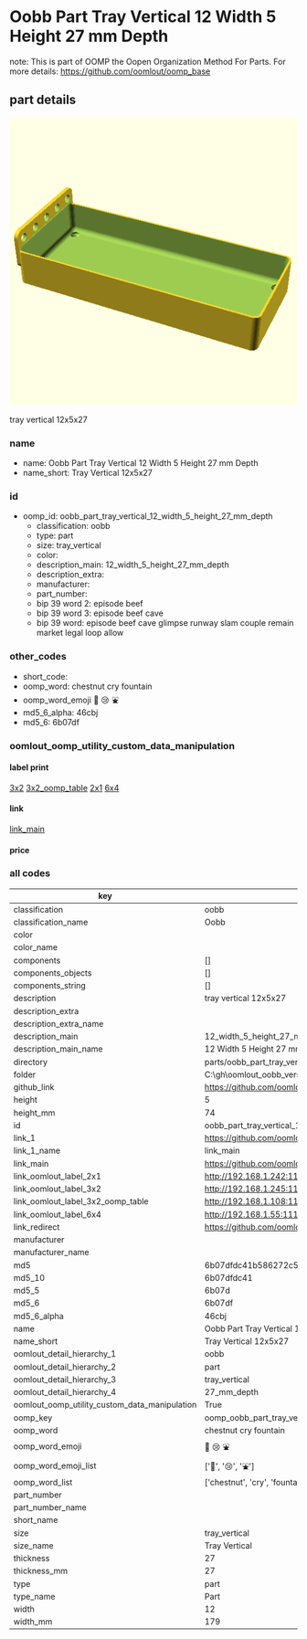 # Oobb Part Tray Vertical 12 Width 5 Height 27 mm Depth  

note: This is part of OOMP the Oopen Organization Method For Parts. For more details: https://github.com/oomlout/oomp_base

##  part details
  

[![](3dpr.png)](3dpr.png)

tray vertical 12x5x27



### name
* name: Oobb Part Tray Vertical 12 Width 5 Height 27 mm Depth
* name_short: Tray Vertical 12x5x27 
### id
* oomp_id: oobb_part_tray_vertical_12_width_5_height_27_mm_depth
  * classification: oobb
  * type: part
  * size: tray_vertical
  * color: 
  * description_main: 12_width_5_height_27_mm_depth
  * description_extra: 
  * manufacturer: 
  * part_number: 
  * bip 39 word 2: episode beef
  * bip 39 word 3: episode beef cave
  * bip 39 word: episode beef cave glimpse runway slam couple remain market legal loop allow

### other_codes
* short_code: 
* oomp_word: chestnut cry fountain
* oomp_word_emoji :chestnut: :cry: :fountain:
* md5_6_alpha: 46cbj
* md5_6: 6b07df






### oomlout_oomp_utility_custom_data_manipulation
#### label print
[3x2](http://192.168.1.245:1112/?label=oomp%2046cbj)
[3x2_oomp_table](http://192.168.1.108:1112/?label=oomp%2046cbj)
[2x1](http://192.168.1.242:1112/?label=oomp%2046cbj)
[6x4](http://192.168.1.55:1112/?label=oomp%2046cbj)    

#### link

[link_main](https://github.com/oomlout/oomlout_oobb_version_4_generated_parts/tree/main/navigation_oomp/oobb/part/tray_vertical/12_width_5_height_27_mm_depth/part)                              

#### price







### all codes 
| key | value |  
| --- | --- |  
| classification | oobb |  
| classification_name | Oobb |  
| color |  |  
| color_name |  |  
| components | [] |  
| components_objects | [] |  
| components_string | [] |  
| description | tray vertical 12x5x27 |  
| description_extra |  |  
| description_extra_name |  |  
| description_main | 12_width_5_height_27_mm_depth |  
| description_main_name | 12 Width 5 Height 27 mm Depth |  
| directory | parts/oobb_part_tray_vertical_12_width_5_height_27_mm_depth |  
| folder | C:\gh\oomlout_oobb_version_4_generated_parts\parts\oobb_part_tray_vertical_12_width_5_height_27_mm_depth |  
| github_link | https://github.com/oomlout/oomlout_oomp_part_src/tree/main/parts/oobb_part_tray_vertical_12_width_5_height_27_mm_depth |  
| height | 5 |  
| height_mm | 74 |  
| id | oobb_part_tray_vertical_12_width_5_height_27_mm_depth |  
| link_1 | https://github.com/oomlout/oomlout_oobb_version_4_generated_parts/tree/main/navigation_oomp/oobb/part/tray_vertical/12_width_5_height_27_mm_depth/part |  
| link_1_name | link_main |  
| link_main | https://github.com/oomlout/oomlout_oobb_version_4_generated_parts/tree/main/navigation_oomp/oobb/part/tray_vertical/12_width_5_height_27_mm_depth/part |  
| link_oomlout_label_2x1 | http://192.168.1.242:1112/?label=oomp%2046cbj |  
| link_oomlout_label_3x2 | http://192.168.1.245:1112/?label=oomp%2046cbj |  
| link_oomlout_label_3x2_oomp_table | http://192.168.1.108:1112/?label=oomp%2046cbj |  
| link_oomlout_label_6x4 | http://192.168.1.55:1112/?label=oomp%2046cbj |  
| link_redirect | https://github.com/oomlout/oomlout_oobb_version_4_generated_parts/tree/main/parts/oobb_tray_vertical_12_05_27 |  
| manufacturer |  |  
| manufacturer_name |  |  
| md5 | 6b07dfdc41b586272c5eb6324985025f |  
| md5_10 | 6b07dfdc41 |  
| md5_5 | 6b07d |  
| md5_6 | 6b07df |  
| md5_6_alpha | 46cbj |  
| name | Oobb Part Tray Vertical 12 Width 5 Height 27 mm Depth |  
| name_short | Tray Vertical 12x5x27  |  
| oomlout_detail_hierarchy_1 | oobb |  
| oomlout_detail_hierarchy_2 | part |  
| oomlout_detail_hierarchy_3 | tray_vertical |  
| oomlout_detail_hierarchy_4 | 27_mm_depth |  
| oomlout_oomp_utility_custom_data_manipulation | True |  
| oomp_key | oomp_oobb_part_tray_vertical_12_width_5_height_27_mm_depth |  
| oomp_word | chestnut cry fountain |  
| oomp_word_emoji | :chestnut: :cry: :fountain: |  
| oomp_word_emoji_list | [':chestnut:', ':cry:', ':fountain:'] |  
| oomp_word_list | ['chestnut', 'cry', 'fountain'] |  
| part_number |  |  
| part_number_name |  |  
| short_name |  |  
| size | tray_vertical |  
| size_name | Tray Vertical |  
| thickness | 27 |  
| thickness_mm | 27 |  
| type | part |  
| type_name | Part |  
| width | 12 |  
| width_mm | 179 |  
